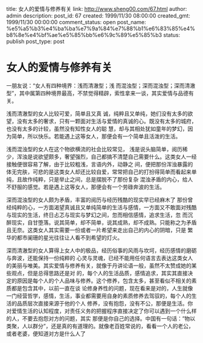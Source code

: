 title: 女人的爱情与修养有关
link: http://www.sheng00.com/67.html
author: admin
description: 
post_id: 67
created: 1999/11/30 08:00:00
created_gmt: 1999/11/30 00:00:00
comment_status: open
post_name: %e5%a5%b3%e4%ba%ba%e7%9a%84%e7%88%b1%e6%83%85%e4%b8%8e%e4%bf%ae%e5%85%bb%e6%9c%89%e5%85%b3
status: publish
post_type: post

# 女人的爱情与修养有关

一朋友说：“女人有四种境界：浅而清澈型；浅 而混浊型；深而混浊型；深而清澈型”，其中属第四种境界最高，不禁觉得精辟，索性拿来一谈，其实爱情与品德有关。

  


浅而清澈型的女人比较可爱，简单且又真 诚，纯粹且又单纯，她们没有太多的欲望，没有太多的奢求，只有一颗面对生活与爱情的真诚的心。既没有太多的城府，也没有太多的计较，虽然没有知性女人的聪 慧，却与其相处犹如童年的梦幻，因为简单，所以快乐。若能遇上这等女人，那便会有一个简单且活泼的生活。

  


浅而混浊型的女人在这个物欲横流的社会比较常见， 浅是说头脑简单，阅历稀少，浑浊是说欲望颇多，奢望强烈，自己都搞不清楚自己需要什么。这类女人一经接触便很容易了解，由于比较粗浅，言语内外，动静之 间，便把那份浑浊暴露的体无完肤，可悲的是这类女人却还比较自爱，常常把自己的打扮得简单而看起来单纯，且故作纯粹，只是举止之间，总是摆脱不了那份复杂 混浊矛盾的内心，给人不舒服的感觉。若是遇上这等女人，那便会有一个劳碌奔波的生活。

  


深而混浊型的女人颇为矛盾，丰富的阅历与经历残酷的现实早已经麻木了 那份曾经纯粹的心，一方面渴望真诚且又单纯简单的生活与感情，一方面又不敢面对残酷与现实的生活，终日忐忑与现实与梦幻之间，忽而相信感情，追求生活，忽 而沉醉现实，自甘堕落。说其简单，却不简单，说其成熟，却不成熟。只能称之为矛盾且无奈。这类女人其实需要一份或者一片希望来走出自己的内心的阴暗，只是 繁华的都市阑珊的星光往往让人看不到希望的灯火。

  


深而清澈型的女人算得上女人中的极品，经历俗事的风雨与坎坷，经历感情的磨砺与奔波，还能保持一份纯粹的 心灵与灵魂，已经不能用任何语言去表达这类女人的美丽与唯美。其实爱情与修养有关，就像于丹讲论语一般，虽然不太赞成她的某些观点，但是总得思路还是对 的，每个人的生活品质，感情追求，其实其直接决定的原因是每个人的个人品味与修养。这个修养，包含太多，甚至看似不相关的素质都是包含其中，以前一直在谈 论修身养性的问题，现在看来是对的，人生就像一门经营哲学，感情，生活，事业都需要用自身的素质修养去驾驭的，每个人的生活的品质层次直接来源于他的个人 修养，没有抱怨，没有不公，那便是生活。你对爱情生活的认知程度，对责任义务的把握程序直接决定了你可以遇到一个什么样的人，不要去抱怨对方的问题，其实 那便是你自己的选择。中国有一句话：”物以类聚，人以群分”，还是真的有道理的。就像老百姓常说的，看看一个人的老公，或者老婆，便知道对方是什么人了